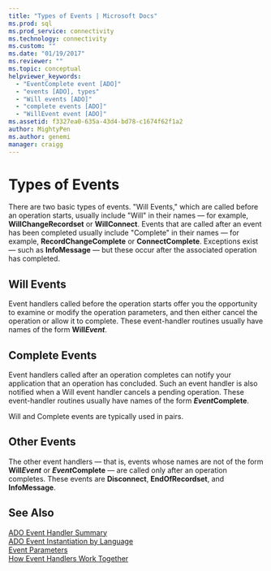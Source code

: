 ```yaml
---
title: "Types of Events | Microsoft Docs"
ms.prod: sql
ms.prod_service: connectivity
ms.technology: connectivity
ms.custom: ""
ms.date: "01/19/2017"
ms.reviewer: ""
ms.topic: conceptual
helpviewer_keywords: 
  - "EventComplete event [ADO]"
  - "events [ADO], types"
  - "Will events [ADO]"
  - "complete events [ADO]"
  - "WillEvent event [ADO]"
ms.assetid: f3327ea0-635a-43d4-bd78-c1674f62f1a2
author: MightyPen
ms.author: genemi
manager: craigg
---
```

# Types of Events
There are two basic types of events. "Will Events," which are called before an operation starts, usually include "Will" in their names — for example, **WillChangeRecordset** or **WillConnect**. Events that are called after an event has been completed usually include "Complete" in their names — for example, **RecordChangeComplete** or **ConnectComplete**. Exceptions exist — such as **InfoMessage** — but these occur after the associated operation has completed.  
  
## Will Events  
 Event handlers called before the operation starts offer you the opportunity to examine or modify the operation parameters, and then either cancel the operation or allow it to complete. These event-handler routines usually have names of the form **Will*Event***.  
  
## Complete Events  
 Event handlers called after an operation completes can notify your application that an operation has concluded. Such an event handler is also notified when a Will event handler cancels a pending operation. These event-handler routines usually have names of the form ***Event*Complete**.  
  
 Will and Complete events are typically used in pairs.  
  
## Other Events  
 The other event handlers — that is, events whose names are not of the form **Will*Event*** or ***Event*Complete** — are called only after an operation completes. These events are **Disconnect**, **EndOfRecordset**, and **InfoMessage**.  
  
## See Also  
 [ADO Event Handler Summary](../../../ado/guide/data/ado-event-handler-summary.md)   
 [ADO Event Instantiation by Language](../../../ado/guide/data/ado-event-instantiation-by-language.md)   
 [Event Parameters](../../../ado/guide/data/event-parameters.md)   
 [How Event Handlers Work Together](../../../ado/guide/data/how-event-handlers-work-together.md)
